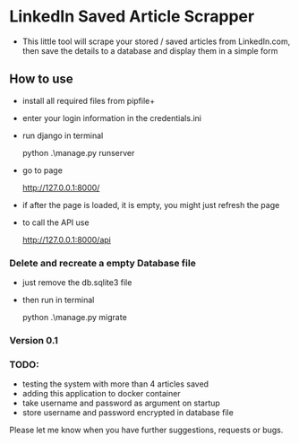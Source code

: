 # LinkedIn Saved Article Scrapper
* This little tool will scrape your stored / saved articles from LinkedIn.com, then save the details to a
    database and display them in a simple form


## How to use
* install all required files from pipfile+
* enter your login information in the credentials.ini
* run django in terminal
    

    python .\manage.py runserver


* go to page

    
    http://127.0.0.1:8000/

* if after the page is loaded, it is empty, you might just refresh the page
* to call the API use


    http://127.0.0.1:8000/api


### Delete and recreate a empty Database file
* just remove the db.sqlite3 file
* then run in terminal


    python .\manage.py migrate


### Version 0.1

### TODO:
* testing the system with more than 4 articles saved
* adding this application to docker container
* take username and password as argument on startup
* store username and password encrypted in database file

Please let me know when you have further suggestions, requests or bugs. 
